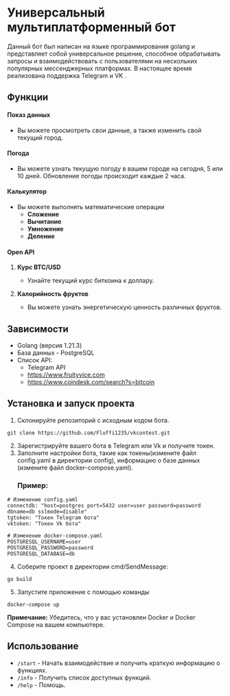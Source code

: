 # Универсальный мультиплатформенный бот
Данный бот был написан на языке программирования golang и представляет собой универсальное решение, способное обрабатывать запросы и взаимодействовать с пользователями на нескольких популярных мессенджерных платформах. В настоящее время реализована поддержка Telegram и VK .

## Функции

#### Показ данных
  - Вы можете просмотреть свои данные, а также изменить свой текущий город.

#### Погода
  - Вы можете узнать текущую погоду в вашем городе на сегодня, 5 или 10 дней. Обновление погоды происходит каждые 2 часа.
#### Калькулятор
  - Вы можете выполнять математические операции
    - **Сложение**
    - **Вычитание**
    - **Умножение**
    - **Деление**

#### Open API
1. **Курс BTC/USD**
    - Узнайте текущий курс биткоина к доллару.

2. **Калорийность фруктов**
    - Вы можете узнать энергетическую ценность различных фруктов.

## Зависимости
- Golang (версия 1.21.3)
- База данных - PostgreSQL
- Список API:
  -  Telegram API 
  -  https://www.fruityvice.com
  -  https://www.coindesk.com/search?s=bitcoin

## Установка и запуск проекта
  1) Склонируйте репозиторий с исходным кодом бота.
  ```
  git clone https://github.com/Fluffi1235/vkcontest.git
  ```
  2) Зарегистрируйте вашего бота в Telegram или Vk и получите токен.
  3) Заполните настройки бота, такие как токены(измените файл config.yaml в директории config), информацию о базе данных (измените файл docker-compose.yaml).
     ### Пример:
  ```
  # Изменение config.yaml
  connectdb: "host=postgres port=5432 user=user password=password dbname=db sslmode=disable"
  tgtoken: "Токен Telegram бота"
  vktoken: "Токен Vk бота"

  # Изменение docker-compose.yaml
  POSTGRESQL_USERNAME=user
  POSTGRESQL_PASSWORD=password
  POSTGRESQL_DATABASE=db
  ```
  4) Соберите проект в директории cmd/SendMessage:
  ```
  go build
  ```
  5) Запустите приложение с помощью команды
  ```
  docker-compose up
  ```
  **Примечание:** Убедитесь, что у вас установлен Docker и Docker Compose на вашем компьютере.
## Использование
  - `/start` - Начать взаимодействие и получить краткую информацию о функциях.
  - `/info` - Получить список доступных функций.
  - `/help` - Помощь.
